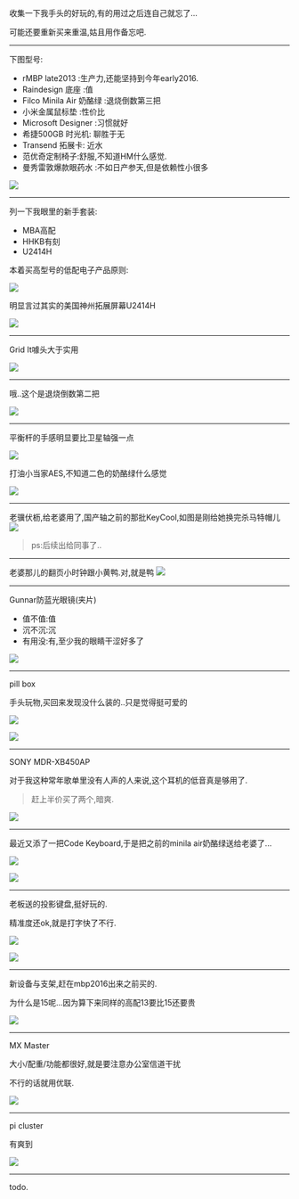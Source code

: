 收集一下我手头的好玩的,有的用过之后连自己就忘了... 

可能还要重新买来重温,姑且用作备忘吧. 

- - - - -- 

下图型号: 

- rMBP late2013 :生产力,还能坚持到今年early2016.
- Raindesign 底座 :值
- Filco Minila Air 奶酪绿 :退烧倒数第三把
- 小米金属鼠标垫 :性价比
- Microsoft Designer :习惯就好
- 希捷500GB 时光机: 聊胜于无
- Transend 拓展卡: 近水
- 范优奇定制椅子:舒服,不知道HM什么感觉.
- 曼秀雷敦爆款眼药水 :不如日产参天,但是依赖性小很多 

![](https://o4dyfn0ef.qnssl.com/image/IMG_2212.jpg?imageView2/2/h/400) 

- - - - - 

列一下我眼里的新手套装: 

- MBA高配
- HHKB有刻
- U2414H

本着买高型号的低配电子产品原则: 

![](https://o4dyfn0ef.qnssl.com/image/Screen%20Shot%202016-02-05%20at%2015.02.16.png?imageView2/2/h/300) 

明显言过其实的美国神州拓展屏幕U2414H 

![](https://o4dyfn0ef.qnssl.com/image/Screen%20Shot%202016-02-05%20at%2015.02.26.png?imageView2/2/h/350) 

- - - - - 

Grid It噱头大于实用 

![](https://o4dyfn0ef.qnssl.com/image/IMG_2711.jpg?imageView2/2/h/500) 

- - - - -- 

哦..这个是退烧倒数第二把 

![](https://o4dyfn0ef.qnssl.com/image/IMG_1075.jpg?imageView2/2/h/300) 

- - - - -- 

平衡杆的手感明显要比卫星轴强一点 

![](https://o4dyfn0ef.qnssl.com/image/IMG_2716.jpg?imageView2/2/h/400) 

打油小当家AES,不知道二色的奶酪绿什么感觉 

![](https://o4dyfn0ef.qnssl.com/image/IMG_1736.jpg?imageView2/2/h/400)

- - - - - 

老骥伏枥,给老婆用了,国产轴之前的那批KeyCool,如图是刚给她换完杀马特帽儿
![](https://o4dyfn0ef.qnssl.com/image/IMG_2547.jpg?imageView2/2/h/400) 

> ps:后续出给同事了..

- - - - -- 

老婆那儿的翻页小时钟跟小黄鸭.对,就是鸭
![](https://o4dyfn0ef.qnssl.com/image/IMG_2718.jpg?imageView2/2/h/400) 

- - - - - 

Gunnar防蓝光眼镜(夹片) 

- 值不值:值 
- 沉不沉:沉 
- 有用没:有,至少我的眼睛干涩好多了 

![](https://o4dyfn0ef.qnssl.com/image/IMG_2972.JPG?imageView2/2/h/400) 

- - - - -- 

pill box 

手头玩物,买回来发现没什么装的..只是觉得挺可爱的 

![](https://o4dyfn0ef.qnssl.com/image/IMG_2996.JPG?imageView2/2/h/400) 

![](https://o4dyfn0ef.qnssl.com/image/IMG_3001.JPG?imageView2/2/h/400) 

- - - - - 

SONY MDR-XB450AP 

对于我这种常年歌单里没有人声的人来说,这个耳机的低音真是够用了. 

> 赶上半价买了两个,暗爽. 

![](https://o4dyfn0ef.qnssl.com/image/IMG_2998.JPG?imageView2/2/h/400) 

- - - - - 

最近又添了一把Code Keyboard,于是把之前的minila air奶酪绿送给老婆了... 

![](https://o4dyfn0ef.qnssl.com/image/1761442-b49442ff5f04619c.jpeg?imageView2/2/h/240) 

![](https://o4dyfn0ef.qnssl.com/image/1761442-b932316efa865824.jpeg?imageView2/2/h/400) 

- - - - -- 

老板送的投影键盘,挺好玩的. 

精准度还ok,就是打字快了不行.  

![](https://o4dyfn0ef.qnssl.com/image/2016-12-23-C1717AC771EEC7CF6389D08A20C0F013.png?imageView2/2/h/400)  

![](https://o4dyfn0ef.qnssl.com/image/2016-12-23-E7FC213A883FE4E6E2BC7F9BBA69A9F5.png?imageView2/2/h/400) 

- - - - -- 

新设备与支架,赶在mbp2016出来之前买的. 

为什么是15呢...因为算下来同样的高配13要比15还要贵 

![](https://o4dyfn0ef.qnssl.com/image/2016-12-23-IMG_0141.JPG?imageView2/2/h/400) 

- - - - -- 

MX Master

大小/配重/功能都很好,就是要注意办公室信道干扰 

不行的话就用优联. 

![](https://o4dyfn0ef.qnssl.com/image/2016-12-23-IMG_0306.PNG?imageView2/2/h/400)

- - - - -- 

pi cluster 

有爽到

![](https://o4dyfn0ef.qnssl.com/image/2016-12-23-IMG_0144.JPG?imageView2/2/h/400) 

- - - - -- 

todo. 


